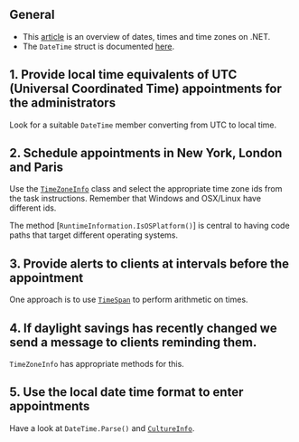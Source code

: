 ## General

- This [article][time-overview] is an overview of dates, times and time zones on .NET.
- The `DateTime` struct is documented [here][date-time].

## 1. Provide local time equivalents of UTC (Universal Coordinated Time) appointments for the administrators

Look for a suitable `DateTime` member converting from UTC to local time.

## 2. Schedule appointments in New York, London and Paris

Use the [`TimeZoneInfo`][time-zone-info] class and select the appropriate time zone ids from the task instructions. Remember that Windows and OSX/Linux have different ids.

The method [`RuntimeInformation.IsOSPlatform()`] is central to having code paths that target different operating systems.

## 3. Provide alerts to clients at intervals before the appointment

One approach is to use [`TimeSpan`][time-span] to perform arithmetic on times.

## 4. If daylight savings has recently changed we send a message to clients reminding them.

`TimeZoneInfo` has appropriate methods for this.

## 5. Use the local date time format to enter appointments

Have a look at `DateTime.Parse()` and [`CultureInfo`][culture-info].

[time-overview]: https://docs.microsoft.com/en-us/dotnet/standard/datetime/
[date-time]: https://docs.microsoft.com/en-us/dotnet/api/system.datetime?view=netcore-3.1
[time-span]: https://docs.microsoft.com/en-us/dotnet/api/system.timespan?view=netcore-2.0
[culture-info]: https://docs.microsoft.com/en-us/dotnet/api/system.globalization.cultureinfo?view=netcore-2.0
[time-zone-info]: https://docs.microsoft.com/en-us/dotnet/api/system.timezoneinfo?view=netcore-2.0
